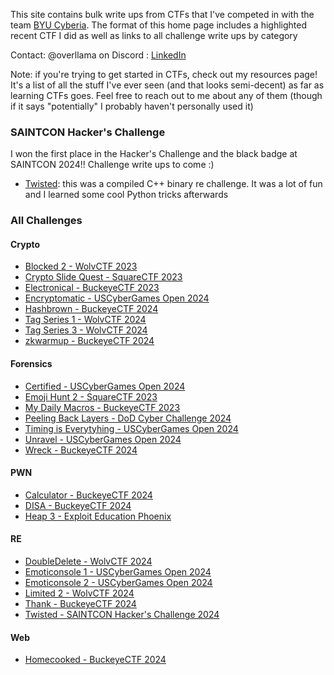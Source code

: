 This site contains bulk write ups from CTFs that I've competed in with the team [BYU Cyberia](https://ctftime.org/team/155711). The format of this home page includes a highlighted recent CTF I did as well as links to all challenge write ups by category

Contact: @overllama on Discord : [LinkedIn](https://www.linkedin.com/in/macen-bird/)

Note: if you're trying to get started in CTFs, check out my resources page! It's a list of all the stuff I've ever seen (and that looks semi-decent) as far as learning CTFs goes. Feel free to reach out to me about any of them (though if it says "potentially" I probably haven't personally used it)

### SAINTCON Hacker's Challenge

I won the first place in the Hacker's Challenge and the black badge at SAINTCON 2024!! Challenge write ups to come :)

- [Twisted](./RE/Twisted/): this was a compiled C++ binary re challenge. It was a lot of fun and I learned some cool Python tricks afterwards

### All Challenges

#### Crypto

- [Blocked 2 - WolvCTF 2023](./Crypto/blocked2/)
- [Crypto Slide Quest - SquareCTF 2023](./Crypto/crypto_slide_quest/)
- [Electronical - BuckeyeCTF 2023](./Crypto/Electronical/)
- [Encryptomatic - USCyberGames Open 2024](./Crypto/Encryptomatic/)
- [Hashbrown - BuckeyeCTF 2024](./Crypto/Hashbrown/)
- [Tag Series 1 - WolvCTF 2024](./Crypto/tagseries1/)
- [Tag Series 3 - WolvCTF 2024](./Crypto/tagseries3/)
- [zkwarmup - BuckeyeCTF 2024](./Crypto/zkwarmup/)

#### Forensics

- [Certified - USCyberGames Open 2024](./Forensics/Certified/)
- [Emoji Hunt 2 - SquareCTF 2023](./Forensics/emoji_hunt_2-microwave/)
- [My Daily Macros - BuckeyeCTF 2023](./Forensics/myDailyMacros/)
- [Peeling Back Layers - DoD Cyber Challenge 2024](./Forensics/Peeling%20Layers/)
- [Timing is Everytyhing - USCyberGames Open 2024](./Forensics/Timing%20is%20Everything/)
- [Unravel - USCyberGames Open 2024](./Forensics/Unravel/)
- [Wreck - BuckeyeCTF 2024](./Forensics/Wreck/)

#### PWN

- [Calculator - BuckeyeCTF 2024](./PWN/calculator/)
- [DISA - BuckeyeCTF 2024](./PWN/DISA/)
- [Heap 3 - Exploit Education Phoenix](./PWN/heap_three.md)

#### RE

- [DoubleDelete - WolvCTF 2024](./RE/doubledelete/)
- [Emoticonsole 1 - USCyberGames Open 2024](./RE/Emoticonsole/)
- [Emoticonsole 2 - USCyberGames Open 2024](./RE/Emoticonsole%202/)
- [Limited 2 - WolvCTF 2024](./RE/limited2/)
- [Thank - BuckeyeCTF 2024](./RE/Thank/)
- [Twisted - SAINTCON Hacker's Challenge 2024](./RE/Twisted/)

#### Web

- [Homecooked - BuckeyeCTF 2024](./Web/Homecooked/)
